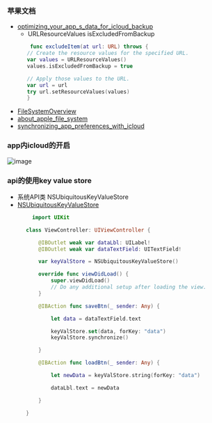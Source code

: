 ### 苹果文档
  - [optimizing_your_app_s_data_for_icloud_backup](https://developer.apple.com/documentation/foundation/optimizing_your_app_s_data_for_icloud_backup)
    - URLResourceValues isExcludedFromBackup
     ```swift
         func excludeItem(at url: URL) throws {
        // Create the resource values for the specified URL.
        var values = URLResourceValues()
        values.isExcludedFromBackup = true

        // Apply those values to the URL.
        var url = url
        try url.setResourceValues(values)
        }
     ```
  - [FileSystemOverview](https://developer.apple.com/library/archive/documentation/FileManagement/Conceptual/FileSystemProgrammingGuide/FileSystemOverview/FileSystemOverview.html)
  - [about_apple_file_system](https://developer.apple.com/documentation/foundation/file_system/about_apple_file_system)
  - [synchronizing_app_preferences_with_icloud](https://developer.apple.com/documentation/foundation/icloud/synchronizing_app_preferences_with_icloud)
### app内icloud的开启
  ![image](https://user-images.githubusercontent.com/10044815/165703667-1d706637-d49a-4c93-9382-669778faee2b.png)
### api的使用key value store
 - 系统API类 NSUbiquitousKeyValueStore
 - [NSUbiquitousKeyValueStore](https://developer.apple.com/documentation/foundation/nsubiquitouskeyvaluestore)
  ```swift
          import UIKit

        class ViewController: UIViewController {

            @IBOutlet weak var dataLbl: UILabel!
            @IBOutlet weak var dataTextField: UITextField!

            var keyValStore = NSUbiquitousKeyValueStore()

            override func viewDidLoad() {
                super.viewDidLoad()
                // Do any additional setup after loading the view.
            }

            @IBAction func saveBtn(_ sender: Any) {

                let data = dataTextField.text

                keyValStore.set(data, forKey: "data")
                keyValStore.synchronize()

            }

            @IBAction func loadBtn(_ sender: Any) {

                let newData = keyValStore.string(forKey: "data")

                dataLbl.text = newData

            }

        }
  ```
